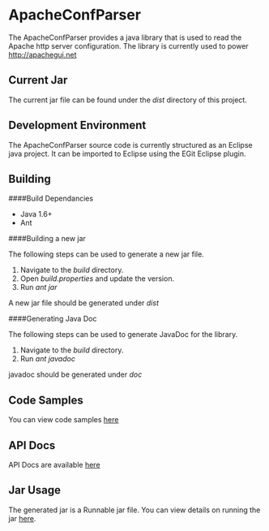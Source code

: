 ApacheConfParser
=====================
The ApacheConfParser provides a java library that is used to read the Apache http server configuration. The library is currently used to power http://apachegui.net

Current Jar
---------------------
The current jar file can be found under the *dist* directory of this project.

Development Environment
----------------------
The ApacheConfParser source code is currently structured as an Eclipse java project. It can be imported to Eclipse using the EGit Eclipse plugin.

Building
-------------------

####Build Dependancies

- Java 1.6+
- Ant 

####Building a new jar

The following steps can be used to generate a new jar file.

1. Navigate to the *build* directory.
2. Open *build.properties* and update the version.
3. Run *ant jar*

A new jar file should be generated under *dist*

####Generating Java Doc

The following steps can be used to generate JavaDoc for the library.

1. Navigate to the *build* directory.
2. Run *ant javadoc*

javadoc should be generated under *doc*

Code Samples
------------------------

You can view code samples [here](https://github.com/jrossi227/ApacheConfParser/wiki/Code-Samples)

API Docs
------------------------

API Docs are available [here](https://github.com/jrossi227/ApacheConfParser/wiki/API-Docs)

Jar Usage
------------------------

The generated jar is a Runnable jar file. You can view details on running the jar [here](https://github.com/jrossi227/ApacheConfParser/wiki/Runnable-Jar-Usage). 

